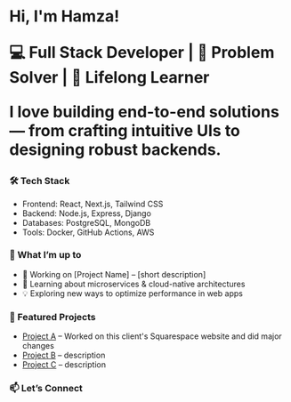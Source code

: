 <h1>Hi, I'm Hamza! <br/> 

💻 Full Stack Developer | 🚀 Problem Solver | 🌱 Lifelong Learner 


I love building end-to-end solutions — from crafting intuitive UIs to designing robust backends.  


### 🛠️ Tech Stack
- Frontend: React, Next.js, Tailwind CSS  
- Backend: Node.js, Express, Django  
- Databases: PostgreSQL, MongoDB  
- Tools: Docker, GitHub Actions, AWS


### 🌟 What I’m up to
- 🔭 Working on [Project Name] – [short description]  
- 🌱 Learning about microservices & cloud-native architectures  
- 💡 Exploring new ways to optimize performance in web apps  


### 📌 Featured Projects
- [Project A](https://www.betterthelabel.com/) – Worked on this client's Squarespace website and did major changes  
- [Project B](link) – description
- [Project C](link) – description


### 📫 Let’s Connect
[twitter]: https://twitter.com/hamzabilwani
[youtube]: https://www.youtube.com/@bilwanizvlogs
[instagram]: https://www.instagram.com/bilwanizvlogs/
